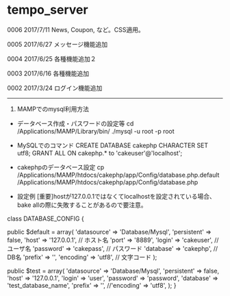 # tempo_server
0006 2017/7/11 News, Coupon, など。CSS適用。

0005 2017/6/27 メッセージ機能追加

0004 2017/6/25 各種機能追加２

0003 2017/6/16 各種機能追加

0002 2017/3/24 ログイン機能追加


----------------------------------------------
1. MAMPでのmysql利用方法
* データベース作成・パスワードの設定等
cd /Applications/MAMP/Library/bin/
./mysql -u root -p
root

* MySQLでのコマンド
CREATE DATABASE cakephp CHARACTER SET utf8;
GRANT ALL ON cakephp.* to 'cakeuser'@'localhost';

* cakephpのデータベース設定
cp /Applications/MAMP/htdocs/cakephp/app/Config/database.php.default /Applications/MAMP/htdocs/cakephp/app/Config/database.php

* 設定例
[重要]hostが127.0.0.1ではなくてlocalhostを設定されている場合、bake allの際に失敗することがあるので要注意。

class DATABASE_CONFIG {

public $default = array(
'datasource' => 'Database/Mysql',
'persistent' => false,
'host' => '127.0.0.1',     // ホスト名
'port' => '8889',
'login' => 'cakeuser',     // ユーザ名
'password' => 'cakepass',  // パスワード
'database' => 'cakephp',   // DB名
'prefix' => '',
'encoding' => 'utf8',      // 文字コード
);

public $test = array(
'datasource' => 'Database/Mysql',
'persistent' => false,
'host' => '127.0.0.1',
'login' => 'user',
'password' => 'password',
'database' => 'test_database_name',
'prefix' => '',
//'encoding' => 'utf8',
);
}
